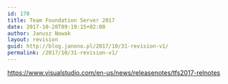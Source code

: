 ```yaml
---
id: 170
title: Team Foundation Server 2017
date: 2017-10-20T09:19:15+02:00
author: Janusz Nowak
layout: revision
guid: http://blog.janono.pl/2017/10/31-revision-v1/
permalink: /2017/10/31-revision-v1/
---
```

<https://www.visualstudio.com/en-us/news/releasenotes/tfs2017-relnotes>
